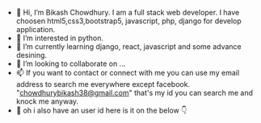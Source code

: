 - 👋 Hi, I’m Bikash Chowdhury. I am a full stack web developer. I have choosen html5,css3,bootstrap5, javascript, php, django for develop application. 
- 👀 I’m interested in python.
- 🌱 I’m currently learning django, react, javascript and some advance desining.
- 💞️ I’m looking to collaborate on ...
- 📫 If you want to contact or connect with me you can use my email address to search me everywhere except facebook. "chowdhurybikash38@gmail.com" that's my id you can search me and knock me anyway. 
- 🤔 oh i also have an user id here is it on the below 👇
<!---
bikash829/bikash829 is a ✨ special ✨ repository because its `README.md` (this file) appears on your GitHub profile.
You can click the Preview link to take a look at your changes.
--->
